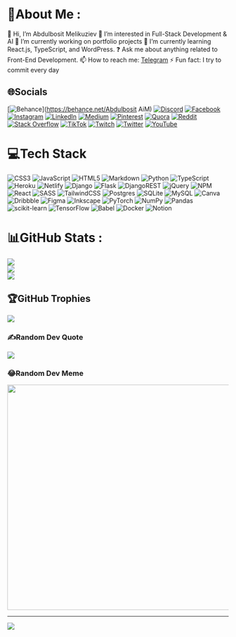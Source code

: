
<!--
**Abdulbosit-AiM/abdulbosit-aim** is a ✨ _special_ ✨ repository because its `README.md` (this file) appears on your GitHub profile.

Here are some ideas to get you started:

- 🔭 I’m currently working on ...
- 🌱 I’m currently learning ...
- 👯 I’m looking to collaborate on ...
- 🤔 I’m looking for help with ...
- 💬 Ask me about ...
- 📫 How to reach me: [Telegram](https://t.me/abdulbosit_melikuziev)
- 😄 Pronouns: ...
- ⚡ Fun fact: ...
-->
# 💫About Me :
👋 Hi, I’m Abdulbosit Melikuziev
👀 I’m interested in Full-Stack Development & AI
🔭 I’m currently working on portfolio projects
🌱 I’m currently learning React.js, TypeScript, and WordPress.
❓ Ask me about anything related to Front-End Development.
📫 How to reach me: [Telegram](https://t.me/abdulbosit_melikuziev)
⚡ Fun fact: I try to commit every day

## 🌐Socials
[![Behance](https://img.shields.io/badge/Behance-1769ff?logo=behance&logoColor=white)](https://behance.net/Abdulbosit AiM) [![Discord](https://img.shields.io/badge/Discord-%237289DA.svg?logo=discord&logoColor=white)](htttps://discord.gg/https://discord.gg/dPvkjskwJG) [![Facebook](https://img.shields.io/badge/Facebook-%231877F2.svg?logo=Facebook&logoColor=white)](https://facebook.com/abdulbosit.melikuziev.7) [![Instagram](https://img.shields.io/badge/Instagram-%23E4405F.svg?logo=Instagram&logoColor=white)](https://instagram.com/abdulbosit.melikuziev) [![LinkedIn](https://img.shields.io/badge/LinkedIn-%230077B5.svg?logo=linkedin&logoColor=white)](https://linkedin.com/in/abdulbosit-melikuziev-389535196) [![Medium](https://img.shields.io/badge/Medium-12100E?logo=medium&logoColor=white)](https://medium.com/@abdulbosit.melikuziev) [![Pinterest](https://img.shields.io/badge/Pinterest-%23E60023.svg?logo=Pinterest&logoColor=white)](https://pinterest.com/amelikuziev) [![Quora](https://img.shields.io/badge/Quora-%23B92B27.svg?logo=Quora&logoColor=white)](https://quora.com/profile/Abdulbosit-Melikuziev-1) [![Reddit](https://img.shields.io/badge/Reddit-%23FF4500.svg?logo=Reddit&logoColor=white)](https://reddit.com/user/Alex_Darklight) [![Stack Overflow](https://img.shields.io/badge/-Stackoverflow-FE7A16?logo=stack-overflow&logoColor=white)](https://stackoverflow.com/users/15068950) [![TikTok](https://img.shields.io/badge/TikTok-%23000000.svg?logo=TikTok&logoColor=white)](https://tiktok.com/@abdulbositaim) [![Twitch](https://img.shields.io/badge/Twitch-%239146FF.svg?logo=Twitch&logoColor=white)](https://twitch.tv/AbdulbositAiM) [![Twitter](https://img.shields.io/badge/Twitter-%231DA1F2.svg?logo=Twitter&logoColor=white)](https://twitter.com/@ArthurBrights) [![YouTube](https://img.shields.io/badge/YouTube-%23FF0000.svg?logo=YouTube&logoColor=white)](https://youtube.com/c/UC7QsiT4Yo6v6CwbfeuNl3EQ) 

# 💻Tech Stack
![CSS3](https://img.shields.io/badge/css3-%231572B6.svg?style=flat&logo=css3&logoColor=white) ![JavaScript](https://img.shields.io/badge/javascript-%23323330.svg?style=flat&logo=javascript&logoColor=%23F7DF1E) ![HTML5](https://img.shields.io/badge/html5-%23E34F26.svg?style=flat&logo=html5&logoColor=white) ![Markdown](https://img.shields.io/badge/markdown-%23000000.svg?style=flat&logo=markdown&logoColor=white) ![Python](https://img.shields.io/badge/python-3670A0?style=flat&logo=python&logoColor=ffdd54) ![TypeScript](https://img.shields.io/badge/typescript-%23007ACC.svg?style=flat&logo=typescript&logoColor=white) ![Heroku](https://img.shields.io/badge/heroku-%23430098.svg?style=flat&logo=heroku&logoColor=white) ![Netlify](https://img.shields.io/badge/netlify-%23000000.svg?style=flat&logo=netlify&logoColor=#00C7B7) ![Django](https://img.shields.io/badge/django-%23092E20.svg?style=flat&logo=django&logoColor=white) ![Flask](https://img.shields.io/badge/flask-%23000.svg?style=flat&logo=flask&logoColor=white) ![DjangoREST](https://img.shields.io/badge/DJANGO-REST-ff1709?style=flat&logo=django&logoColor=white&color=ff1709&labelColor=gray) ![jQuery](https://img.shields.io/badge/jquery-%230769AD.svg?style=flat&logo=jquery&logoColor=white) ![NPM](https://img.shields.io/badge/NPM-%23000000.svg?style=flat&logo=npm&logoColor=white) ![React](https://img.shields.io/badge/react-%2320232a.svg?style=flat&logo=react&logoColor=%2361DAFB) ![SASS](https://img.shields.io/badge/SASS-hotpink.svg?style=flat&logo=SASS&logoColor=white) ![TailwindCSS](https://img.shields.io/badge/tailwindcss-%2338B2AC.svg?style=flat&logo=tailwind-css&logoColor=white) ![Postgres](https://img.shields.io/badge/postgres-%23316192.svg?style=flat&logo=postgresql&logoColor=white) ![SQLite](https://img.shields.io/badge/sqlite-%2307405e.svg?style=flat&logo=sqlite&logoColor=white) ![MySQL](https://img.shields.io/badge/mysql-%2300f.svg?style=flat&logo=mysql&logoColor=white) ![Canva](https://img.shields.io/badge/Canva-%2300C4CC.svg?style=flat&logo=Canva&logoColor=white) ![Dribbble](https://img.shields.io/badge/Dribbble-EA4C89?style=flat&logo=dribbble&logoColor=white) 	![Figma](https://img.shields.io/badge/figma-%23F24E1E.svg?style=flat&logo=figma&logoColor=white) ![Inkscape](https://img.shields.io/badge/Inkscape-e0e0e0?style=flat&logo=inkscape&logoColor=080A13) ![PyTorch](https://img.shields.io/badge/PyTorch-%23EE4C2C.svg?style=flat&logo=PyTorch&logoColor=white) ![NumPy](https://img.shields.io/badge/numpy-%23013243.svg?style=flat&logo=numpy&logoColor=white) ![Pandas](https://img.shields.io/badge/pandas-%23150458.svg?style=flat&logo=pandas&logoColor=white) ![scikit-learn](https://img.shields.io/badge/scikit--learn-%23F7931E.svg?style=flat&logo=scikit-learn&logoColor=white) ![TensorFlow](https://img.shields.io/badge/TensorFlow-%23FF6F00.svg?style=flat&logo=TensorFlow&logoColor=white) ![Babel](https://img.shields.io/badge/Babel-F9DC3e?style=flat&logo=babel&logoColor=black) ![Docker](https://img.shields.io/badge/docker-%230db7ed.svg?style=flat&logo=docker&logoColor=white) ![Notion](https://img.shields.io/badge/Notion-%23000000.svg?style=flat&logo=notion&logoColor=white)
# 📊GitHub Stats :
![](https://github-readme-stats.vercel.app/api?username=Abdulbosit-AiM&theme=gotham&hide_border=false&include_all_commits=false&count_private=false)<br/>
![](https://github-readme-streak-stats.herokuapp.com/?user=Abdulbosit-AiM&theme=gotham&hide_border=false)<br/>
![](https://github-readme-stats.vercel.app/api/top-langs/?username=Abdulbosit-AiM&theme=gotham&hide_border=false&include_all_commits=false&count_private=false&layout=compact)

## 🏆GitHub Trophies
![](https://github-profile-trophy.vercel.app/?username=Abdulbosit-AiM&theme=radical&no-frame=false&no-bg=false&margin-w=4)

### ✍️Random Dev Quote
![](https://quotes-github-readme.vercel.app/api?type=horizontal&theme=tokyonight)

### 😂Random Dev Meme
<img src="https://random-memer.herokuapp.com/" width="512px"/>

---
[![](https://visitcount.itsvg.in/api?id=Abdulbosit-AiM&icon=0&color=0)](https://visitcount.itsvg.in)

